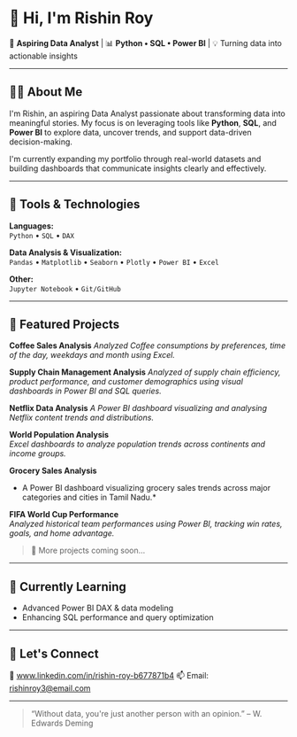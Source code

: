 # 👋 Hi, I'm Rishin Roy

🎯 **Aspiring Data Analyst** | 📊 **Python • SQL • Power BI** | 💡 Turning data into actionable insights

---

## 👨‍💻 About Me

I'm Rishin, an aspiring Data Analyst passionate about transforming data into meaningful stories. My focus is on leveraging tools like **Python**, **SQL**, and **Power BI** to explore data, uncover trends, and support data-driven decision-making.

I'm currently expanding my portfolio through real-world datasets and building dashboards that communicate insights clearly and effectively.

---

## 🧰 Tools & Technologies

**Languages:**  
`Python` • `SQL` • `DAX`

**Data Analysis & Visualization:**  
`Pandas` • `Matplotlib` • `Seaborn` • `Plotly` • `Power BI` • `Excel`

**Other:**  
`Jupyter Notebook` • `Git/GitHub`

---

## 📌 Featured Projects

**Coffee Sales Analysis**
*Analyzed Coffee consumptions by preferences, time of the day, weekdays and month using Excel.*

**Supply Chain Management Analysis**
*Analyzed of supply chain efficiency, product performance, and customer demographics using visual dashboards in Power BI and SQL queries.*

**Netflix Data Analysis**
*A Power BI dashboard visualizing and analysing Netflix content trends and distributions.*

**World Population Analysis**  
*Excel dashboards to analyze population trends across continents and income groups.*

**Grocery Sales Analysis**
* A Power BI dashboard visualizing grocery sales trends across major categories and cities in Tamil Nadu.*

**FIFA World Cup Performance**  
*Analyzed historical team performances using Power BI, tracking win rates, goals, and home advantage.*

> 📁 More projects coming soon...

---

## 🌱 Currently Learning

- Advanced Power BI DAX & data modeling    
- Enhancing SQL performance and query optimization

---

## 🤝 Let's Connect

🔗 www.linkedin.com/in/rishin-roy-b677871b4
📫 Email: rishinroy3@email.com  

---

> “Without data, you're just another person with an opinion.” – W. Edwards Deming


<!---
Rishinroy2000/Rishinroy2000 is a ✨ special ✨ repository because its `README.md` (this file) appears on your GitHub profile.
You can click the Preview link to take a look at your changes.
--->
